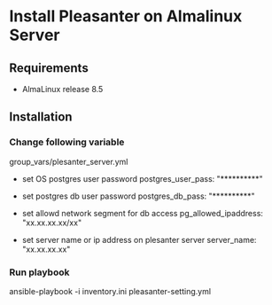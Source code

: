 # Install Pleasanter on Almalinux Server
## Requirements
* AlmaLinux release 8.5

## Installation
### Change following variable
group_vars/plesanter_server.yml

* set OS postgres user password
postgres_user_pass: "**********"

* set postgres db user password
postgres_db_pass: "**********"

* set allowd network segment for db access
pg_allowed_ipaddress: "xx.xx.xx.xx/xx"

* set server name or ip address on plesanter server
server_name: "xx.xx.xx.xx"

### Run playbook
ansible-playbook -i inventory.ini pleasanter-setting.yml
